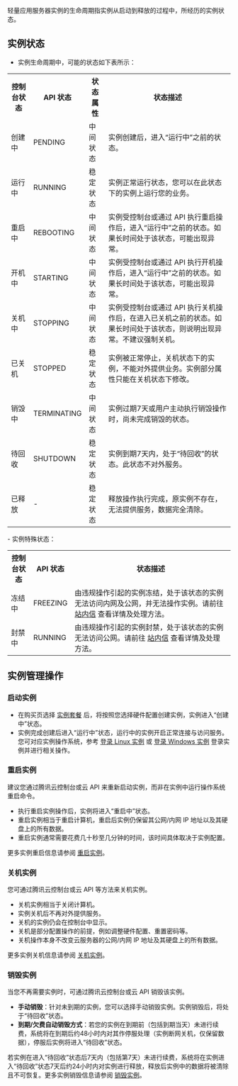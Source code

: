 

轻量应用服务器实例的生命周期指实例从启动到释放的过程中，所经历的实例状态。

## 实例状态
- 实例生命周期中，可能的状态如下表所示：
<table>
  <tbody>
	<tr>
	  <th width="10%">控制台状态</th>
		<th width="10%">API 状态</th>
	  <th>状态属性</th>
	  <th>状态描述</th>
	</tr>
	<tr>
	  <td>创建中</td>
		<td>PENDING</td>
	  <td>中间状态</td>
	  <td>实例创建后，进入“运行中”之前的状态。</td>
	</tr>
	<tr>
	  <td>运行中</td>
		<td>RUNNING</td>
	  <td>稳定状态</td>
	  <td>实例正常运行状态，您可以在此状态下的实例上运行您的业务。</td>
	</tr>
	<tr>
	  <td>重启中</td>
		<td>REBOOTING</td>
	  <td>中间状态</td>
	  <td>实例受控制台或通过 API 执行重启操作后，进入“运行中”之前的状态。如果长时间处于该状态，可能出现异常。</td>
	</tr>
	<tr>
	  <td>开机中</td>
		<td>STARTING</td>
	  <td>中间状态</td>
	  <td>实例受控制台或通过 API 执行开机操作后，进入“运行中”之前的状态。如果长时间处于该状态，可能出现异常。</td>
	</tr>
		<tr>
	  <td>关机中</td>
		<td>STOPPING</td>
	  <td>中间状态</td>
	  <td>实例受控制台或通过 API 执行关机操作后，在进入已关机之前的状态。如果长时间处于该状态，则说明出现异常。不建议强制关机。</td>
	</tr>
	<tr>
	  <td>已关机</td>
		<td>STOPPED</td>
	  <td>稳定状态</td>
	  <td>实例被正常停止，关机状态下的实例，不能对外提供业务。实例部分属性只能在关机状态下修改。</td>
	</tr>
	<tr>
	  <td>销毁中</td>
		<td>TERMINATING</td>
	  <td>中间状态</td>
	  <td>实例过期7天或用户主动执行销毁操作时，尚未完成销毁的状态。</td>
	</tr>
	<tr>
	  <td>待回收</td>
		<td>SHUTDOWN</td>
	  <td>稳定状态</td>
	  <td>实例到期7天内，处于“待回收”的状态。此状态不对外服务。</td>
	</tr>
	<tr>
	  <td>已释放</td>
	  <td>-</td>
		<td>稳定状态</td>
	  <td>释放操作执行完成，原实例不存在，无法提供服务，数据完全清除。</td>
	</tr>
  </tbody>
</table>
- 实例特殊状态：
<table>
  <tbody>
	<tr>
	  <th width="10%">控制台状态</th>
		<th width="10%">API 状态</th>
	  <th>状态描述</th>
	</tr>
	<tr>
	  <td>冻结中</td>
		<td>FREEZING</td>
		<td>由违规操作引起的实例冻结，处于该状态的实例无法访问内网及公网，并无法操作实例。请前往 <a href="https://console.cloud.tencent.com/message">站内信</a> 查看详情及处理方法。</td>
	</tr>
	<tr>
	  <td>封禁中</td>
		<td>RUNNING</td>
		<td>由违规操作引起的实例封禁，处于该状态的实例无法访问公网。请前往 <a href="https://console.cloud.tencent.com/message">站内信</a> 查看详情及处理方法。</td>
	</tr>
	</tbody>
</table>


## 实例管理操作

### 启动实例
- 在购买页选择 [实例套餐](https://cloud.tencent.com/document/product/1207/44755) 后，将按照您选择硬件配置创建实例，实例进入“创建中”状态。
- 实例完成创建后进入“运行中”状态，运行中的实例开启正常连接与访问服务。您可对应实例操作系统，参考 [登录 Linux 实例](https://cloud.tencent.com/document/product/1207/44609) 或 [登录 Windows 实例](https://cloud.tencent.com/document/product/1207/44610) 登录实例并进行相关操作。


### 重启实例
建议您通过腾讯云控制台或云 API 来重新启动实例，而非在实例中运行操作系统重启命令。
- 执行重启实例操作后，实例将进入“重启中”状态。
- 重启实例相当于重启计算机，重启后实例仍保留其公网/内网 IP 地址以及其硬盘上的所有数据。
- 重启实例通常需要花费几十秒至几分钟的时间，该时间具体取决于实例配置。

更多实例重启信息请参阅 [重启实例](https://cloud.tencent.com/document/product/1207/44571)。


### 关机实例

您可通过腾讯云控制台或云 API 等方法来关机实例。
- 关机实例相当于关闭计算机。
- 实例关机后不再对外提供服务。
- 关机的实例仍会在控制台中显示。
- 关机是部分配置操作的前提，例如调整硬件配置、重置密码等。
- 关机操作本身不改变云服务器的公网/内网 IP 地址及其硬盘上的所有数据。

更多实例关机信息请参阅 [关机实例](https://cloud.tencent.com/document/product/1207/44570)。

### 销毁实例
当您不再需要实例时，可通过腾讯云控制台或云 API 销毁该实例。

- **手动销毁**：针对未到期的实例，您可以选择手动销毁实例。实例销毁后，将处于“待回收”状态。
- **到期/欠费自动销毁方式**：若您的实例在到期前（包括到期当天）未进行续费，系统将在到期后约48小时内对其作停服处理（实例断网关机，仅保留数据），停服后实例将进入“待回收”状态。

若实例在进入“待回收”状态后7天内（包括第7天）未进行续费，系统将在实例进入“待回收”状态7天后约24小时内对实例进行释放，释放后实例中的数据将被清除且不可恢复。更多实例销毁信息请参阅 [销毁实例](https://cloud.tencent.com/document/product/1207/44608)。
